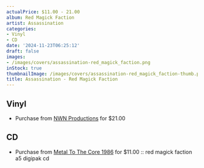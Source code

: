 ```yaml
---
actualPrice: $11.00 - 21.00
album: Red Magick Faction
artist: Assassination
categories:
- Vinyl
- CD
date: '2024-11-23T06:25:12'
draft: false
images:
- /images/covers/assassination-red_magick_faction.png
inStock: true
thumbnailImage: /images/covers/assassination-red_magick_faction-thumb.png
title: Assassination - Red Magick Faction
---
```


## Vinyl
* Purchase from [NWN Productions](http://shop.nwnprod.com/index.php?route=product/product&path=75&product_id=51394&sort=pd.name&order=ASC) for $21.00
## CD
* Purchase from [Metal To The Core 1986](https://metaltothecore1986.com/shop/assassination-red-magick-faction-a5-digipak-cd/) for $11.00 :: red magick faction a5 digipak cd
